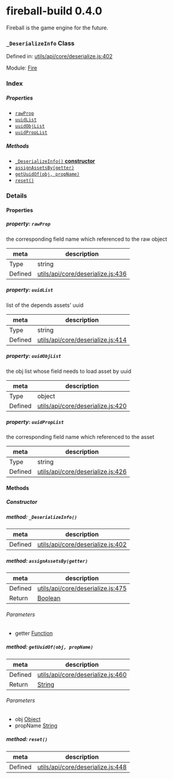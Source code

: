 
# fireball-build 0.4.0

Fireball is the game engine for the future.

### `_DeserializeInfo` Class


Defined in: [utils/api/core/deserialize.js:402](../files/utils/api/core/deserialize.js.js)

Module: [Fire](../modules/Fire.md)




 

### Index

##### Properties

  - [`rawProp`](#property-rawprop)
  - [`uuidList`](#property-uuidlist)
  - [`uuidObjList`](#property-uuidobjlist)
  - [`uuidPropList`](#property-uuidproplist)



##### Methods

  - [`_DeserializeInfo()` **constructor**](#method-_deserializeinfo)
  - [`assignAssetsBy(getter)`](#method-assignassetsbygetter)
  - [`getUuidOf(obj, propName)`](#method-getuuidofobj-propname)
  - [`reset()`](#method-reset)





### Details


#### Properties



##### property: `rawProp`

the corresponding field name which referenced to the raw object

| meta | description |
|------|-------------|
| Type | string |
| Defined | [utils/api/core/deserialize.js:436](../files/utils_api_core_deserialize.js.md#l436) |




##### property: `uuidList`

list of the depends assets' uuid

| meta | description |
|------|-------------|
| Type | string |
| Defined | [utils/api/core/deserialize.js:414](../files/utils_api_core_deserialize.js.md#l414) |




##### property: `uuidObjList`

the obj list whose field needs to load asset by uuid

| meta | description |
|------|-------------|
| Type | object |
| Defined | [utils/api/core/deserialize.js:420](../files/utils_api_core_deserialize.js.md#l420) |




##### property: `uuidPropList`

the corresponding field name which referenced to the asset

| meta | description |
|------|-------------|
| Type | string |
| Defined | [utils/api/core/deserialize.js:426](../files/utils_api_core_deserialize.js.md#l426) |






<!-- Method Block -->
#### Methods

##### Constructor

##### method: `_DeserializeInfo()`



| meta | description |
|------|-------------|
| Defined | [utils/api/core/deserialize.js:402](../files/utils_api_core_deserialize.js.md#l402) |



##### method: `assignAssetsBy(getter)`



| meta | description |
|------|-------------|
| Defined | [utils/api/core/deserialize.js:475](../files/utils_api_core_deserialize.js.md#l475) |
| Return 		 | <a href="https://developer.mozilla.org/en/JavaScript/Reference/Global_Objects/Boolean" class="crosslink external" target="_blank">Boolean</a> 

###### Parameters
- getter <a href="https://developer.mozilla.org/en/JavaScript/Reference/Global_Objects/Function" class="crosslink external" target="_blank">Function</a>  


##### method: `getUuidOf(obj, propName)`



| meta | description |
|------|-------------|
| Defined | [utils/api/core/deserialize.js:460](../files/utils_api_core_deserialize.js.md#l460) |
| Return 		 | <a href="https://developer.mozilla.org/en/JavaScript/Reference/Global_Objects/String" class="crosslink external" target="_blank">String</a> 

###### Parameters
- obj <a href="https://developer.mozilla.org/en/JavaScript/Reference/Global_Objects/Object" class="crosslink external" target="_blank">Object</a>  
- propName <a href="https://developer.mozilla.org/en/JavaScript/Reference/Global_Objects/String" class="crosslink external" target="_blank">String</a>  


##### method: `reset()`



| meta | description |
|------|-------------|
| Defined | [utils/api/core/deserialize.js:448](../files/utils_api_core_deserialize.js.md#l448) |




